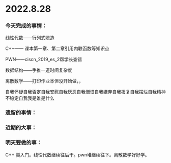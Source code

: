 # 2022.8.28

### 今天完成的事情：

线性代数——行列式嗯造

C++—— 课本第一章、第二章引用内联函数等知识点

PWN——ciscn_2019_es_2帮学长查错

数据结构——手推一道时间复杂度

离散数学——打印作业本但没开始做，，

自我怀疑自我否定自我安慰自我厌恶自我憎恨自我嫌弃自我报复自我摆烂自我精神不稳定自我我是谁是什么

### 遗留的事情：

### 近期的大事：

### 明天要做的事：

C++ 类入门。线性代数继续往后干。pwn堆继续往下。离散数学好好学。

